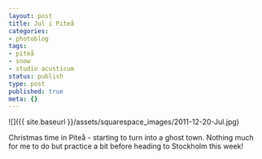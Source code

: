 ```yaml
---
layout: post
title: Jul i Piteå
categories:
- photoblog
tags:
- piteå
- snow
- studio acusticum
status: publish
type: post
published: true
meta: {}
---
```


![]({{ site.baseurl }}/assets/squarespace_images/2011-12-20-Jul.jpg)

Christmas time in Piteå - starting to turn into a ghost town. Nothing much for me to do but practice a bit before heading to Stockholm this week!
